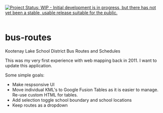 [![Project Status: WIP - Initial development is in progress, but there has not yet been a stable, usable release suitable for the public.](http://www.repostatus.org/badges/latest/wip.svg)](http://www.repostatus.org/#wip)
   
# bus-routes
Kootenay Lake School District Bus Routes and Schedules

This was my very first experience with web mapping back in 2011. I want to update this application.

Some simple goals:

- Make respsonsive UI
- Move individual KML's to Google Fusion Tables as it is easier to manage. Re-use custom HTML for tables.
- Add selection toggle school boundary and school locations
- Keep routes as a dropdown
